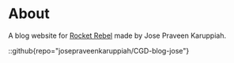 # About
A blog website for [Rocket Rebel](https://github.com/josepraveenkaruppiah/CGD-blog-jose) made by Jose Praveen Karuppiah.

::github{repo="josepraveenkaruppiah/CGD-blog-jose"}